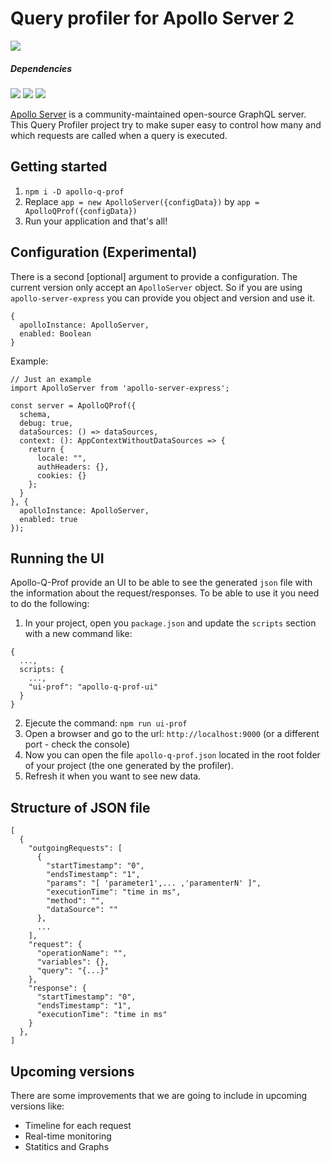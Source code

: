 # Query profiler for Apollo Server 2
![](https://img.shields.io/static/v1.svg?label=Latest&message=2.1.0&color=green)

##### Dependencies
![](https://img.shields.io/static/v1.svg?label=Apollo%20Server&message=2.2.3&color=red)
![](https://img.shields.io/static/v1.svg?label=Typescript&message=3.3.3&color=blue)
![](https://img.shields.io/static/v1.svg?label=GraphQL&message=14.0.2&color=yellow)

[Apollo Server](https://www.apollographql.com) is a community-maintained open-source GraphQL server. This Query Profiler project try to make super easy to control how many and which requests are called when a query is executed.

## Getting started

1. `npm i -D apollo-q-prof`
2. Replace `app = new ApolloServer({configData})` by `app = ApolloQProf({configData})`
3. Run your application and that's all!

## Configuration (Experimental)

There is a second [optional] argument to provide a configuration.
The current version only accept an `ApolloServer` object. So if you are using `apollo-server-express` you can provide you object and version and use it.

```
{
  apolloInstance: ApolloServer,
  enabled: Boolean
}
```

Example:
```
// Just an example
import ApolloServer from 'apollo-server-express';

const server = ApolloQProf({
  schema,
  debug: true,
  dataSources: () => dataSources,
  context: (): AppContextWithoutDataSources => {
    return {
      locale: "",
      authHeaders: {},
      cookies: {}
    };
  }
}, {
  apolloInstance: ApolloServer,
  enabled: true
});
```

## Running the UI
Apollo-Q-Prof provide an UI to be able to see the generated `json` file with the information about the request/responses. To be able to use it you need to do the following:

1. In your project, open you `package.json` and update the `scripts` section with a new command like:
```
{
  ...,
  scripts: {
    ...,
    "ui-prof": "apollo-q-prof-ui"
  }
}
```
2. Ejecute the command: `npm run ui-prof`
3. Open a browser and go to the url: `http://localhost:9000` (or a different port - check the console)
4. Now you can open the file `apollo-q-prof.json` located in the root folder of your project (the one generated by the profiler).
5. Refresh it when you want to see new data.

## Structure of JSON file

```
[
  {
    "outgoingRequests": [
      {
        "startTimestamp": "0",
        "endsTimestamp": "1",
        "params": "[ 'parameter1',... ,'paramenterN' ]",
        "executionTime": "time in ms",
        "method": "",
        "dataSource": ""
      },
      ...
    ],
    "request": {
      "operationName": "",
      "variables": {},
      "query": "{...}"
    },
    "response": {
      "startTimestamp": "0",
      "endsTimestamp": "1",
      "executionTime": "time in ms"
    }
  },
]
```

## Upcoming versions

There are some improvements that we are going to include in upcoming versions like:
* Timeline for each request
* Real-time monitoring
* Statitics and Graphs
